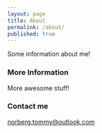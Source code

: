 ```yaml
---
layout: page
title: About
permalink: /about/
published: true
---
```


Some information about me!

### More Information

More awesome stuff!

### Contact me

[norberg.tommy@outlook.com](mailto:norberg.tommy@outlook.com)
